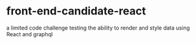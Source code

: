 # front-end-candidate-react
a limited code challenge testing the ability to render and style data using React and graphql
